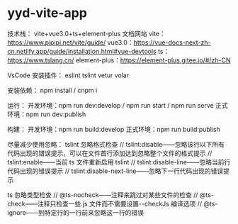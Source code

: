 # yyd-vite-app

技术栈：
vite+vue3.0+ts+element-plus
文档网站
vite：https://www.pipipi.net/vite/guide/
vue3.0：https://vue-docs-next-zh-cn.netlify.app/guide/installation.html#vue-devtools
ts：https://www.tslang.cn/
element-plus：https://element-plus.gitee.io/#/zh-CN

VsCode 安装插件：
eslint
tslint
vetur
volar

安装依赖：
npm install / cnpm i

运行：
开发环境：npm run dev:develop / npm run start / npm run serve
正式环境：npm run dev:publish

构建：
开发环境：npm run build:develop
正式环境：npm run build:publish

尽量减少使用忽略：
tslint 忽略格式检查
// tslint:disable——忽略该行以下所有代码出现的错误提示，可以在文件首行添加达到忽略整个文件的格式提示
// tslint:enable——当前 ts 文件重新启用 tslint
// tslint:disable-line——忽略当前行代码出现的错误提示
// tslint:disable-next-line——忽略下一行代码出现的错误提示

ts 忽略类型检查
// @ts-nocheck——注释来跳过对某些文件的检查
// @ts-check——注释只检查一些.js 文件而不需要设置--checkJs 编译选项
// @ts-ignore——到特定行的一行前来忽略这一行的错误
